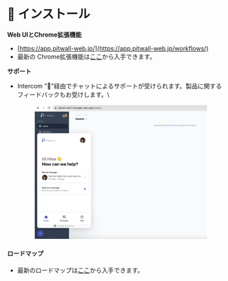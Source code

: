# 🔦 インストール

**Web UIとChrome拡張機能**

* [https://app.pitwall-web.jp/](https://app.pitwall-web.jp/workflows/)
* 最新の Chrome拡張機能は[ここ](https://drive.google.com/drive/folders/1KQhEO\_SMMr\_kfwVEthifNThVUM6TRTbh?usp=drive\_link)から入手できます。

**サポート**

*   Intercom "💬"経由でチャットによるサポートが受けられます。製品に関するフィードバックもお受けします。\


    <figure><img src="../../.gitbook/assets/image (71).png" alt=""><figcaption></figcaption></figure>

#### ロードマップ

* 最新のロードマップは[ここ](../../overview/rdomappu.md)から入手できます。
